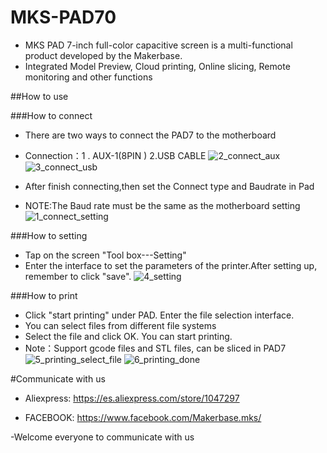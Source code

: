 # MKS-PAD70

  - MKS PAD 7-inch full-color capacitive screen is a multi-functional product developed by the Makerbase.
  - Integrated Model Preview, Cloud printing, Online slicing, Remote monitoring and other functions



##How to use

###How to connect

   - There are two ways to connect the PAD7 to the motherboard
   - Connection：1 . AUX-1(8PIN )     2.USB CABLE
   ![2_connect_aux](https://github.com/makerbase-mks/MKS-PAD70/hardware/Image/2_connect_aux.PNG "2_connect_aux")
   ![3_connect_usb](https://github.com/makerbase-mks/MKS-PAD70/hardware/Image/3_connect_usb.PNG "3_connect_usb")
   
   
   
   - After finish connecting,then set the Connect type and Baudrate in Pad
   - NOTE:The Baud rate must be the same as the motherboard setting
   ![1_connect_setting](https://github.com/makerbase-mks/MKS-PAD70/hardware/Image/1_connect_setting.png "1_connect_setting")
   
   
###How to setting

   - Tap on the screen  "Tool box---Setting"
   - Enter the interface to set the parameters of the printer.After setting up, remember to click "save".
   ![4_setting](https://github.com/makerbase-mks/MKS-PAD70/hardware/Image/4_setting.png "4_setting")
   
   
###How to print 
   - Click "start printing" under PAD. Enter the file selection interface. 
   - You can select files from different file systems 
   - Select the file and click OK. You can start printing.
   - Note：Support gcode files and STL files, can be sliced in PAD7
   ![5_printing_select_file](https://github.com/makerbase-mks/MKS-PAD70/hardware/Image/5_printing_select_file.png "5_printing_select_file")
   ![6_printing_done](https://github.com/makerbase-mks/MKS-PAD70/hardware/Image/6_printing_done.png "6_printing_done")
   
   
   
   
   
#Communicate with us
   - Aliexpress:  https://es.aliexpress.com/store/1047297
   
   - FACEBOOK:  https://www.facebook.com/Makerbase.mks/
   
   
   -Welcome everyone to communicate with us 
   
   
   
